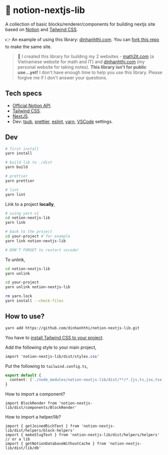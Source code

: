 # 🍒 notion-nextjs-lib

A collection of basic blocks/renderer/components for building nextjs site based on [Notion](https://www.notion.so/) and [Tailwind CSS](https://tailwindcss.com/).

👉 An example of using this library: [dinhanhthi.com](https://dinhanhthi.com/). You can [fork this repo](https://github.com/dinhanhthi/dinhanhthi.com) to make the same site.

> 🚨 I created this library for building my 2 websites - [math2it.com](https://www.math2it.com/) (a Vietnamese website for math and IT) and [dinhanhthi.com](https://dinhanhthi.com/) (my personal website for taking notes). **This library isn't for public use...yet!** I don't have enough time to help you use this library. Please forgive me if I don't answer your questions.

## Tech specs

- [Official Notion API](https://developers.notion.com/).
- [Tailwind CSS](https://tailwindcss.com/).
- [NextJS](https://nextjs.org/).
- Dev: [tsub](https://tsup.egoist.dev/), [prettier](https://prettier.io/), [eslint](https://eslint.org/), [yarn](https://yarnpkg.com/), [VSCode](https://code.visualstudio.com/) settings.

## Dev

```bash
# first install
yarn install

# build lib to ./dist
yarn build

# prettier
yarn prettier

# lint
yarn lint
```

Link to a project **locally**,

```bash
# using yarn v1
cd notion-nextjs-lib
yarn link

# back to the project
cd your-project # for example
yarn link notion-nextjs-lib

# DON'T FORGET to restart vscode!
```

To unlink,

```bash
cd notion-nextjs-lib
yarn unlink

cd your-project
yarn unlink notion-nextjs-lib

rm yarn.lock
yarn install --check-files
```

## How to use?

```bash
yarn add https://github.com/dinhanhthi/notion-nextjs-lib.git
```

You have to [install Tailwind CSS to your project](https://tailwindcss.com/docs/installation).

Add the following style to your main project,

```css
import 'notion-nextjs-lib/dist/styles.css'
```

Put the following to `tailwind.config.ts`,

```ts
export default {
  content: ['./node_modules/notion-nextjs-lib/dist/**/*.{js,ts,jsx,tsx,mdx}']
}
```

How to import a component?

```tsx
import BlockRender from 'notion-nextjs-lib/dist/components/BlockRender'
```

How to import a helper/lib?

```tsx
import { getJoinedRichText } from 'notion-nextjs-lib/dist/helpers/block-helpers'
import { makeSlugText } from 'notion-nextjs-lib/dist/helpers/helpers'
// or a lib
import { getNotionDatabaseWithoutCache } from 'notion-nextjs-lib/dist/lib/db'
```